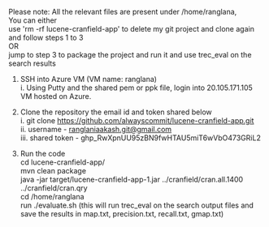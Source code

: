 Please note: All the relevant files are present under /home/ranglana, <br/>
You can either <br/>
use 'rm -rf lucene-cranfield-app' to delete my git project and clone again and follow steps 1 to 3 <br/>
OR <br/>
jump to step 3 to package the project and run it and use trec_eval on the search results <br/>

1.  SSH into Azure VM (VM name: ranglana)  <br/>
    i. Using Putty and the shared pem or ppk file, login into 20.105.171.105 VM hosted on Azure.

2.  Clone the repository the email id and token shared below <br/>
	i. git clone https://github.com/alwayscommit/lucene-cranfield-app.git <br/>
	ii. username - ranglaniaakash.git@gmail.com <br/>
	iii. shared token - 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 <br/>
	
3.  Run the code <br/>
	cd lucene-cranfield-app/ <br/>
	mvn clean package <br/>
	java -jar target/lucene-cranfield-app-1.jar ../cranfield/cran.all.1400 ../cranfield/cran.qry <br/>
	cd /home/ranglana <br/>
	run ./evaluate.sh (this will run trec_eval on the search output files and save the results in map.txt, precision.txt, recall.txt, gmap.txt) <br/> 
	

